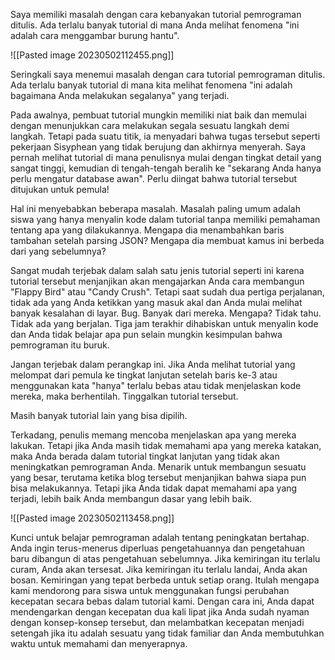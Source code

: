 Saya memiliki masalah dengan cara kebanyakan tutorial pemrograman ditulis. Ada terlalu banyak tutorial di mana Anda melihat fenomena "ini adalah cara menggambar burung hantu".

![[Pasted image 20230502112455.png]]

  
Seringkali saya menemui masalah dengan cara tutorial pemrograman ditulis. Ada terlalu banyak tutorial di mana kita melihat fenomena "ini adalah bagaimana Anda melakukan segalanya" yang terjadi.

Pada awalnya, pembuat tutorial mungkin memiliki niat baik dan memulai dengan menunjukkan cara melakukan segala sesuatu langkah demi langkah. Tetapi pada suatu titik, ia menyadari bahwa tugas tersebut seperti pekerjaan Sisyphean yang tidak berujung dan akhirnya menyerah. Saya pernah melihat tutorial di mana penulisnya mulai dengan tingkat detail yang sangat tinggi, kemudian di tengah-tengah beralih ke "sekarang Anda hanya perlu mengatur database awan". Perlu diingat bahwa tutorial tersebut ditujukan untuk pemula!

Hal ini menyebabkan beberapa masalah. Masalah paling umum adalah siswa yang hanya menyalin kode dalam tutorial tanpa memiliki pemahaman tentang apa yang dilakukannya. Mengapa dia menambahkan baris tambahan setelah parsing JSON? Mengapa dia membuat kamus ini berbeda dari yang sebelumnya?

Sangat mudah terjebak dalam salah satu jenis tutorial seperti ini karena tutorial tersebut menjanjikan akan mengajarkan Anda cara membangun "Flappy Bird" atau "Candy Crush". Tetapi saat sudah dua pertiga perjalanan, tidak ada yang Anda ketikkan yang masuk akal dan Anda mulai melihat banyak kesalahan di layar. Bug. Banyak dari mereka. Mengapa? Tidak tahu. Tidak ada yang berjalan. Tiga jam terakhir dihabiskan untuk menyalin kode dan Anda tidak belajar apa pun selain mungkin kesimpulan bahwa pemrograman itu buruk.

Jangan terjebak dalam perangkap ini. Jika Anda melihat tutorial yang melompat dari pemula ke tingkat lanjutan setelah baris ke-3 atau menggunakan kata "hanya" terlalu bebas atau tidak menjelaskan kode mereka, maka berhentilah. Tinggalkan tutorial tersebut.

Masih banyak tutorial lain yang bisa dipilih.

Terkadang, penulis memang mencoba menjelaskan apa yang mereka lakukan. Tetapi jika Anda masih tidak memahami apa yang mereka katakan, maka Anda berada dalam tutorial tingkat lanjutan yang tidak akan meningkatkan pemrograman Anda. Menarik untuk membangun sesuatu yang besar, terutama ketika blog tersebut menjanjikan bahwa siapa pun bisa melakukannya. Tetapi jika Anda tidak dapat memahami apa yang terjadi, lebih baik Anda membangun dasar yang lebih baik.

![[Pasted image 20230502113458.png]]

Kunci untuk belajar pemrograman adalah tentang peningkatan bertahap. Anda ingin terus-menerus diperluas pengetahuannya dan pengetahuan baru dibangun di atas pengetahuan sebelumnya. Jika kemiringan itu terlalu curam, Anda akan tersesat. Jika kemiringan itu terlalu landai, Anda akan bosan. Kemiringan yang tepat berbeda untuk setiap orang. Itulah mengapa kami mendorong para siswa untuk menggunakan fungsi perubahan kecepatan secara bebas dalam tutorial kami. Dengan cara ini, Anda dapat mendengarkan dengan kecepatan dua kali lipat jika Anda sudah nyaman dengan konsep-konsep tersebut, dan melambatkan kecepatan menjadi setengah jika itu adalah sesuatu yang tidak familiar dan Anda membutuhkan waktu untuk memahami dan menyerapnya.